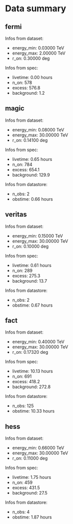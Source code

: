 # Data summary


## fermi

Infos from dataset:

- energy_min: 0.03000 TeV
- energy_max: 2.00000 TeV
- r_on: 0.30000 deg

Infos from spec:

- livetime: 0.00 hours
- n_on: 578
- excess: 576.8
- background: 1.2

## magic

Infos from dataset:

- energy_min: 0.08000 TeV
- energy_max: 30.00000 TeV
- r_on: 0.14100 deg

Infos from spec:

- livetime: 0.65 hours
- n_on: 784
- excess: 654.1
- background: 129.9

Infos from datastore:

- n_obs: 2
- obstime: 0.66 hours

## veritas

Infos from dataset:

- energy_min: 0.15000 TeV
- energy_max: 30.00000 TeV
- r_on: 0.10000 deg

Infos from spec:

- livetime: 0.61 hours
- n_on: 289
- excess: 275.3
- background: 13.7

Infos from datastore:

- n_obs: 2
- obstime: 0.67 hours

## fact

Infos from dataset:

- energy_min: 0.40000 TeV
- energy_max: 30.00000 TeV
- r_on: 0.17320 deg

Infos from spec:

- livetime: 10.13 hours
- n_on: 691
- excess: 418.2
- background: 272.8

Infos from datastore:

- n_obs: 125
- obstime: 10.33 hours

## hess

Infos from dataset:

- energy_min: 0.66000 TeV
- energy_max: 30.00000 TeV
- r_on: 0.11000 deg

Infos from spec:

- livetime: 1.75 hours
- n_on: 459
- excess: 431.5
- background: 27.5

Infos from datastore:

- n_obs: 4
- obstime: 1.87 hours
